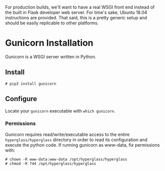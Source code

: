 For production builds, we'll want to have a real WSGI front end instead of the built in Flask developer web server. For time's sake, Ubuntu 18.04 instructions are provided. That said, this is a pretty generic setup and should be easily replicable to other platforms.

# Gunicorn Installation

Gunicorn is a WSGI server written in Python.

## Install
```console
# pip3 install gunicorn
```

## Configure

Locate your `gunicorn` executable with `which gunicorn`.

### Permissions

Gunicorn requires read/write/executable access to the entire `hyperglass/hyperglass` directory in order to read its configuration and execute the python code. If running gunicorn as www-data, fix permissions with:

```console
# chown -R www-data:www-data /opt/hyperglass/hyperglass
# chmod -R 744 /opt/hyperglass/hyperglass
```

<!-- # Supervisor Installation

To make cross-platform service functionality easier, it is recommended to use [`supervisord`](http://supervisord.org/) to manage the Hyperglass application. If you prefer, `systemd` or your service manager of choice may be used.

Install supervisord:

```console
# apt install -y supervisor
```

Create supervisord configuration for Hyperglass:

```console
# nano /etc/supervisor/conf.d/hyperglass.conf
[program:hyperglass]
command = /usr/local/bin/gunicorn -c /opt/hyperglass/hyperglass/gunicorn_config.py hyperglass.wsgi
directory = /opt/hyperglass/
user = www-data
```

Start supervisord:

```console
# systemctl start supervisor
# systemctl status supervisor
``` -->
